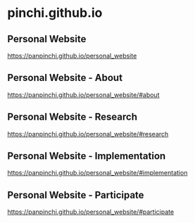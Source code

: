 # pinchi.github.io

<h2>Personal Website</h2>
<a href="https://panpinchi.github.io/personal_website">https://panpinchi.github.io/personal_website</a>

<h2>Personal Website - About</h2>
<a href="https://panpinchi.github.io/personal_website/#about">https://panpinchi.github.io/personal_website/#about</a>

<h2>Personal Website - Research</h2>
<a href="https://panpinchi.github.io/personal_website/#research">https://panpinchi.github.io/personal_website/#research</a>

<h2>Personal Website - Implementation</h2>
<a href="https://panpinchi.github.io/personal_website/#implementation">https://panpinchi.github.io/personal_website/#implementation</a>

<h2>Personal Website - Participate</h2>
<a href="https://panpinchi.github.io/personal_website/#participate">https://panpinchi.github.io/personal_website/#participate</a>
